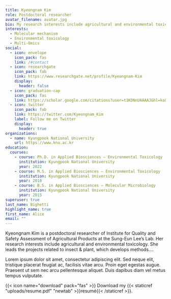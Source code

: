 ```yaml
---
title: Kyeongnam Kim
role: Postdoctoral researcher
avatar_filename: avatar.jpg
bio: My research interests include agricultural and environmental toxicology.
interests:
  - Molecular mechanism
  - Environmental toxicology
  - Multi-Omics
social:
  - icon: envelope
    icon_pack: fas
    link: /#contact
  - icon: researchgate
    icon_pack: fab
    link: https://www.researchgate.net/profile/Kyeongnam-Kim
    display:
      header: false
  - icon: graduation-cap
    icon_pack: fas
    link: https://scholar.google.com/citations?user=t1KDNnUAAAAJ&hl=ko&oi=ao
  - icon: twitter
    icon_pack: fab
    link: https://twitter.com/Kyeongnam_Kim
    label: Follow me on Twitter
    display:
      header: true
organizations:
  - name: Kyungpook National University
    url: https://www.knu.ac.kr
education:
  courses:
    - course: Ph.D. in Applied Biosciences – Environmental Toxicology
      institution: Kyungpook National University
      year: 2022
    - course: M.S. in Applied Biosciences – Environmental Toxicology
      institution: Kyungpook National University
      year: 2018
    - course: B.S. in Applied Biosciences – Molecular Microbiology
      institution: Kyungpook National University
      year: 2015
superuser: true
last_name: Bighetti
highlight_name: true
first_name: Alice
email: ""
---
```

Kyeongnam Kim is a postdoctoral researcher of Institute for Quality and Safety Assessment of Agricultural Products at the Sung-Eun Lee’s Lab. Her research interests include agricultural and environmental toxicology. She leads the projects related to insect & plant, which develops methods….

Lorem ipsum dolor sit amet, consectetur adipiscing elit. Sed neque elit, tristique placerat feugiat ac, facilisis vitae arcu. Proin eget egestas augue. Praesent ut sem nec arcu pellentesque aliquet. Duis dapibus diam vel metus tempus vulputate.

{{< icon name="download" pack="fas" >}} Download my {{< staticref "uploads/resume.pdf" "newtab" >}}resumé{{< /staticref >}}.